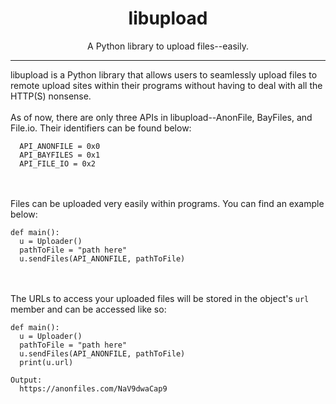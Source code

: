 <h1 align="center">libupload</h1></center>
<p align="center">A Python library to upload files--easily.</p>
<hr>
libupload is a Python library that allows users to seamlessly upload files to remote upload sites within their programs without having to deal with all the HTTP(S) nonsense.
<br><br>
As of now, there are only three APIs in libupload--AnonFile, BayFiles, and File.io. Their identifiers can be found below:

```
  API_ANONFILE = 0x0
  API_BAYFILES = 0x1
  API_FILE_IO = 0x2
```

<br><br>
Files can be uploaded very easily within programs. You can find an example below:

```
def main():
  u = Uploader()
  pathToFile = "path here"
  u.sendFiles(API_ANONFILE, pathToFile)
```

<br><br>
The URLs to access your uploaded files will be stored in the object's `url` member and can be accessed like so:

```
def main():
  u = Uploader()
  pathToFile = "path here"
  u.sendFiles(API_ANONFILE, pathToFile)
  print(u.url)
```

```
Output:
  https://anonfiles.com/NaV9dwaCap9
```
